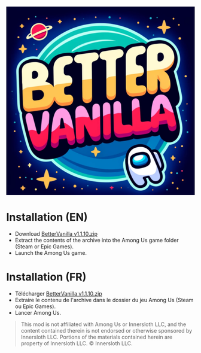 ![Logo](https://github.com/EnoPM/EnoPM.BetterVanilla/blob/master/Images/BetterVanillaLogo.png)

# Installation (EN)
- Download [BetterVanilla v1.1.10.zip](https://github.com/EnoPM/EnoPM.BetterVanilla/releases/download/v1.1.10/BetterVanilla.v1.1.10.zip)
- Extract the contents of the archive into the Among Us game folder (Steam or Epic Games).
- Launch the Among Us game.

# Installation (FR)
- Télécharger [BetterVanilla v1.1.10.zip](https://github.com/EnoPM/EnoPM.BetterVanilla/releases/download/v1.1.10/BetterVanilla.v1.1.10.zip)
- Extraire le contenu de l'archive dans le dossier du jeu Among Us (Steam ou Epic Games).
- Lancer Among Us.

> This mod is not affiliated with Among Us or Innersloth LLC, and the content contained therein is not endorsed or otherwise sponsored by Innersloth LLC. Portions of the materials contained herein are property of Innersloth LLC. © Innersloth LLC.
